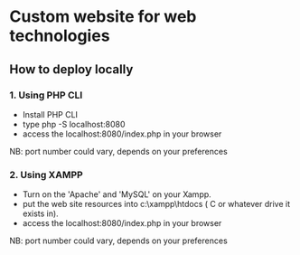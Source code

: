 # Custom website for web technologies

## How to deploy locally

### 1. Using PHP CLI   
- Install PHP CLI   
- type php -S localhost:8080   
- access the localhost:8080/index.php in your browser   

NB: port number could vary, depends on your preferences

### 2. Using XAMPP   
- Turn on the 'Apache' and 'MySQL' on your Xampp.   
- put the web site resources into c:\xampp\htdocs ( C or whatever drive it exists in).   
- access the localhost:8080/index.php in your browser   

NB: port number could vary, depends on your preferences